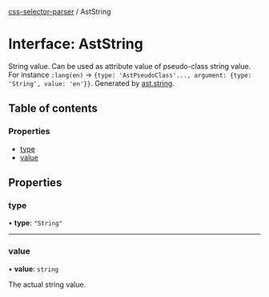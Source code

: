 [css-selector-parser](../README.md) / AstString

# Interface: AstString

String value. Can be used as attribute value of pseudo-class string value.
For instance `:lang(en)` -> `{type: 'AstPseudoClass'..., argument: {type: 'String', value: 'en'}}`.
Generated by [ast.string](AstFactory.md#string).

## Table of contents

### Properties

- [type](AstString.md#type)
- [value](AstString.md#value)

## Properties

### type

• **type**: ``"String"``

___

### value

• **value**: `string`

The actual string value.
